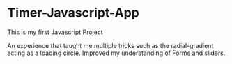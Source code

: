 # Timer-Javascript-App
This is my first Javascript Project

An experience that taught me multiple tricks such as the radial-gradient acting as a loading circle.
Improved my understanding of Forms and sliders.
